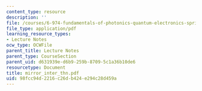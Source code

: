 ```yaml
---
content_type: resource
description: ''
file: /courses/6-974-fundamentals-of-photonics-quantum-electronics-spring-2006/98fcc94d2216c26db424e294c28d459a_mirror_inter_thn.pdf
file_type: application/pdf
learning_resource_types:
- Lecture Notes
ocw_type: OCWFile
parent_title: Lecture Notes
parent_type: CourseSection
parent_uid: d631939e-d6b9-259b-8709-5c1a36b10de6
resourcetype: Document
title: mirror_inter_thn.pdf
uid: 98fcc94d-2216-c26d-b424-e294c28d459a
---
```

